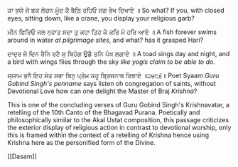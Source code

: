 ਕਾ ਭਯੋ ਜੋ ਬਕ ਲੋਚਨ ਮੂੰਦ ਕੈ ਬੈਠਿ ਰਹਿਓ ਜਗ ਭੇਖ ਦਿਖਾਏ ॥
So what? If you, with closed eyes, sitting down, like a crane, you display your religious garb?

ਮੀਨ ਫਿਰਿਓ ਜਲ ਨ੍ਹਾਤ ਸਦਾ ਤੁ ਕਹਾ ਤਿਹ ਕੇ ਕਰਿ ਮੋ ਹਰਿ ਆਏ ॥
A fish forever swims around in water *at pilgrimage sites*, and what? has it grasped Hari?

ਦਾਦੁਰ ਜੋ ਦਿਨ ਰੈਨਿ ਰਟੈ ਸੁ ਬਿਹੰਗ ਉਡੈ ਤਨਿ ਪੰਖ ਲਗਾਏ ॥
A toad sings day and night, and a bird with wings flies through the sky *like yogis claim to be able to do*.

ਸ੍ਯਾਮ ਭਨੈ ਇਹ ਸੰਤ ਸਭਾ ਬਿਨੁ ਪ੍ਰੇਮ ਕਹੂ ਬ੍ਰਿਜਨਾਥ ਰਿਝਾਏ ॥੨੪੮੬॥
Poet Syaam *Guru Gobind Singh's penname* says listen oh congregation of saints, without Devotional Love how can one delight the Master of Braj *Krishna*?

This is one of the concluding verses of Guru Gobind Singh's Krishnavatar, a retelling of the 10th Canto of the Bhagavad Purana. Poetically and philosophically similar to the Akal Ustat composition, this passage criticizes the exterior display of religious action in contrast to devotional worship, only this is framed within the context of a retelling of Krishna hence using Krishna here as the personified form of the Divine.

[[Dasam]]
